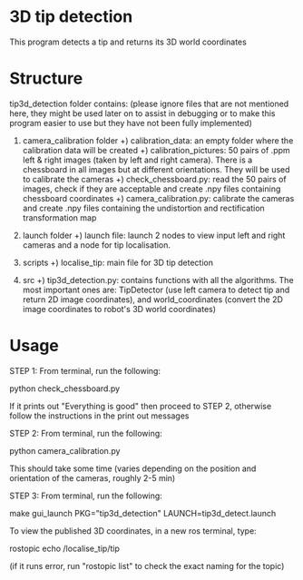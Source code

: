 # 3D tip detection

This program detects a tip and returns its 3D world coordinates

# Structure

tip3d_detection folder contains:
(please ignore files that are not mentioned here, they might be used later on to assist
in debugging or to make this program easier to use but they have not been fully implemented)

1) camera_calibration folder
    +) calibration_data: an empty folder where the calibration data will be created
    +) calibration_pictures: 50 pairs of .ppm left & right images (taken by left
    and right camera). There is a chessboard in all images but at different 
    orientations. They will be used to calibrate the cameras
    +) check_chessboard.py: read the 50 pairs of images, check if they are acceptable
    and create .npy files containing chessboard coordinates
    +) camera_calibration.py: calibrate the cameras and create .npy files containing
    the undistortion and rectification transformation map
    
2) launch folder
    +) launch file: launch 2 nodes to view input left and right cameras and a node
    for tip localisation.
    
3) scripts
    +) localise_tip: main file for 3D tip detection
    
4) src
    +) tip3d_detection.py: contains functions with all the algorithms. The most important
    ones are: TipDetector (use left camera to detect tip and return 2D image coordinates),
    and world_coordinates (convert the 2D image coordinates to robot's 3D world coordinates)
    
# Usage

STEP 1: From terminal, run the following:

python check_chessboard.py

If it prints out "Everything is good" then proceed to STEP 2, otherwise follow the instructions
in the print out messages

STEP 2: From terminal, run the following:

python camera_calibration.py

This should take some time (varies depending on the position and orientation of the cameras,
roughly 2-5 min)

STEP 3: From terminal, run the following:

make gui_launch PKG="tip3d_detection" LAUNCH=tip3d_detect.launch

To view the published 3D coordinates, in a new ros terminal, type:

rostopic echo /localise_tip/tip

(if it runs error, run "rostopic list" to check the exact naming for the topic)
